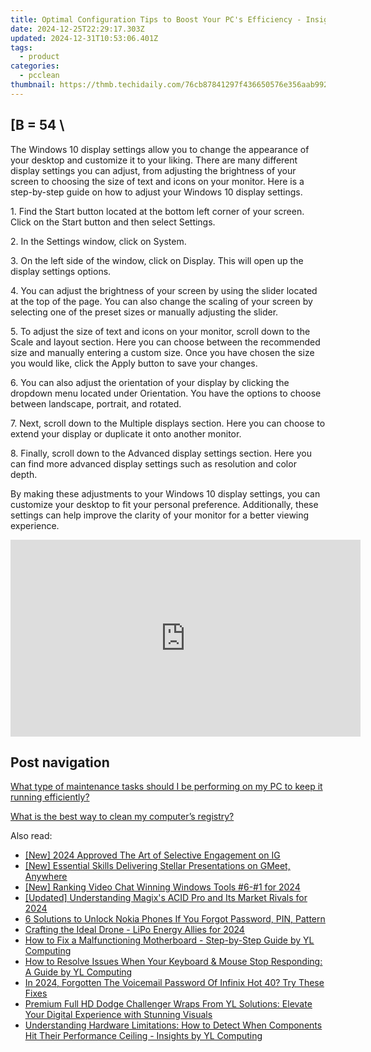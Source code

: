 ```yaml
---
title: Optimal Configuration Tips to Boost Your PC's Efficiency - Insights From YL Computing
date: 2024-12-25T22:29:17.303Z
updated: 2024-12-31T10:53:06.401Z
tags:
  - product
categories:
  - pcclean
thumbnail: https://thmb.techidaily.com/76cb87841297f436650576e356aab992c1ddd1148ccda3c73b6601c2eaf3c2ce.jpg
---
```


## \[B = 54 \

The Windows 10 display settings allow you to change the appearance of your desktop and customize it to your liking. There are many different display settings you can adjust, from adjusting the brightness of your screen to choosing the size of text and icons on your monitor. Here is a step-by-step guide on how to adjust your Windows 10 display settings. 

1\. Find the Start button located at the bottom left corner of your screen. Click on the Start button and then select Settings.

2\. In the Settings window, click on System.

3\. On the left side of the window, click on Display. This will open up the display settings options. 

4\. You can adjust the brightness of your screen by using the slider located at the top of the page. You can also change the scaling of your screen by selecting one of the preset sizes or manually adjusting the slider.

5\. To adjust the size of text and icons on your monitor, scroll down to the Scale and layout section. Here you can choose between the recommended size and manually entering a custom size. Once you have chosen the size you would like, click the Apply button to save your changes.

6\. You can also adjust the orientation of your display by clicking the dropdown menu located under Orientation. You have the options to choose between landscape, portrait, and rotated.

7\. Next, scroll down to the Multiple displays section. Here you can choose to extend your display or duplicate it onto another monitor.

8\. Finally, scroll down to the Advanced display settings section. Here you can find more advanced display settings such as resolution and color depth. 

By making these adjustments to your Windows 10 display settings, you can customize your desktop to fit your personal preference. Additionally, these settings can help improve the clarity of your monitor for a better viewing experience.

<!-- affiliate ads begin -->
<iframe width="560" height="315" src="https://www.youtube.com/embed/fqBKCGAKHmA?si=OkoaI17nE5qNqTHj" title="YouTube video player" frameborder="0" allow="accelerometer; autoplay; clipboard-write; encrypted-media; gyroscope; picture-in-picture; web-share" referrerpolicy="strict-origin-when-cross-origin" allowfullscreen></iframe>
<!-- affiliate ads end -->

## Post navigation

[What type of maintenance tasks should I be performing on my PC to keep it running efficiently?](https://tools.techidaily.com/pcclean/products/)

[What is the best way to clean my computer’s registry?](https://tools.techidaily.com/pcclean/products/)

<ins class="adsbygoogle"
     style="display:block"
     data-ad-format="autorelaxed"
     data-ad-client="ca-pub-7571918770474297"
     data-ad-slot="1223367746"></ins>

<ins class="adsbygoogle"
     style="display:block"
     data-ad-client="ca-pub-7571918770474297"
     data-ad-slot="8358498916"
     data-ad-format="auto"
     data-full-width-responsive="true"></ins>

<span class="atpl-alsoreadstyle">Also read:</span>
<div><ul>
<li><a href="https://instagram-clips.techidaily.com/new-2024-approved-the-art-of-selective-engagement-on-ig/"><u>[New] 2024 Approved The Art of Selective Engagement on IG</u></a></li>
<li><a href="https://visual-screen-recording.techidaily.com/new-essential-skills-delivering-stellar-presentations-on-gmeet-anywhere/"><u>[New] Essential Skills Delivering Stellar Presentations on GMeet, Anywhere</u></a></li>
<li><a href="https://screen-capture.techidaily.com/new-ranking-video-chat-winning-windows-tools-6-1-for-2024/"><u>[New] Ranking Video Chat Winning Windows Tools #6-#1 for 2024</u></a></li>
<li><a href="https://fox-hovers.techidaily.com/updated-understanding-magixs-acid-pro-and-its-market-rivals-for-2024/"><u>[Updated] Understanding Magix's ACID Pro and Its Market Rivals for 2024</u></a></li>
<li><a href="https://easy-unlock-android.techidaily.com/6-solutions-to-unlock-nokia-phones-if-you-forgot-password-pin-pattern-by-drfone-android/"><u>6 Solutions to Unlock Nokia Phones If You Forgot Password, PIN, Pattern</u></a></li>
<li><a href="https://article-posts.techidaily.com/crafting-the-ideal-drone-lipo-energy-allies-for-2024/"><u>Crafting the Ideal Drone - LiPo Energy Allies for 2024</u></a></li>
<li><a href="https://discover-alternatives.techidaily.com/how-to-fix-a-malfunctioning-motherboard-step-by-step-guide-by-yl-computing/"><u>How to Fix a Malfunctioning Motherboard - Step-by-Step Guide by YL Computing</u></a></li>
<li><a href="https://discover-alternatives.techidaily.com/how-to-resolve-issues-when-your-keyboard-and-mouse-stop-responding-a-guide-by-yl-computing/"><u>How to Resolve Issues When Your Keyboard & Mouse Stop Responding: A Guide by YL Computing</u></a></li>
<li><a href="https://unlock-android.techidaily.com/in-2024-forgotten-the-voicemail-password-of-infinix-hot-40-try-these-fixes-by-drfone-android/"><u>In 2024, Forgotten The Voicemail Password Of Infinix Hot 40? Try These Fixes</u></a></li>
<li><a href="https://discover-alternatives.techidaily.com/premium-full-hd-dodge-challenger-wraps-from-yl-solutions-elevate-your-digital-experience-with-stunning-visuals/"><u>Premium Full HD Dodge Challenger Wraps From YL Solutions: Elevate Your Digital Experience with Stunning Visuals</u></a></li>
<li><a href="https://discover-alternatives.techidaily.com/understanding-hardware-limitations-how-to-detect-when-components-hit-their-performance-ceiling-insights-by-yl-computing/"><u>Understanding Hardware Limitations: How to Detect When Components Hit Their Performance Ceiling - Insights by YL Computing</u></a></li>
</ul></div>

